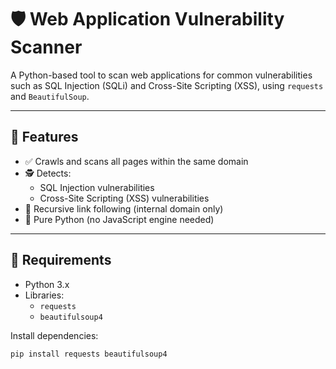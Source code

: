 # 🛡️ Web Application Vulnerability Scanner

A Python-based tool to scan web applications for common vulnerabilities such as SQL Injection (SQLi) and Cross-Site Scripting (XSS), using `requests` and `BeautifulSoup`.

---

## 🚀 Features

- ✅ Crawls and scans all pages within the same domain
- 🕵️ Detects:
  - SQL Injection vulnerabilities
  - Cross-Site Scripting (XSS) vulnerabilities
- 🔁 Recursive link following (internal domain only)
- 🐍 Pure Python (no JavaScript engine needed)

---

## 🔧 Requirements

- Python 3.x
- Libraries:
  - `requests`
  - `beautifulsoup4`

Install dependencies:

```bash
pip install requests beautifulsoup4
